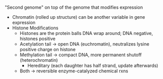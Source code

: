 "Second genome" on top of the genome that modifies expression
- Chromatin (rolled up structure) can be another variable in gene expression
- Histone Modifications
	- Histones are the protein balls DNA wrap around; DNA negative, histones positive
	- Acetylation tail -> open DNA (euchromatin), neutralizes lysine positive charge on histone
	- Methylation tail -> compact DNA, more permanent shutoff (heterochromatin)
		- Hereditary (each daughter has half strand, update afterwards)
	- Both -> reversible enzyme-catalyzed chemical rxns